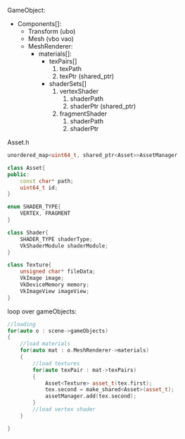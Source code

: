 GameObject:
- Components[]:
    - Transform (ubo)
    - Mesh (vbo vao)
    - MeshRenderer:
        - materials[]:
            - texPairs[] 
                1. texPath
                2. texPtr (shared_ptr<Texture>)
            - shaderSets[]
                1. vertexShader
                    1. shaderPath
                    2. shaderPtr (shared_ptr<Shader>)
                2. fragmentShader
                    1. shaderPath
                    2. shaderPtr

Asset.h
``` cpp
unordered_map<uint64_t, shared_ptr<Asset>>AssetManager 

class Asset{
public:
    const char* path;
    uint64_t id;
}

enum SHADER_TYPE{
    VERTEX, FRAGMENT
}

class Shader{
    SHADER_TYPE shaderType;
    VkShaderModule shaderModule;
}

class Texture{
    unsigned char* fileData;
	VkImage image;
	VkDeviceMemory memory;
	VkImageView imageView;
}
```



loop over gameObjects:
``` c++
//loading
for(auto o : scene->gameObjects)
{
    //load materials
    for(auto mat : o.MeshRenderer->materials)
    {
        //load textures
        for(auto texPair : mat->texPairs)
        {
            Asset<Texture> asset_t(tex.first);
            tex.second = make_shared<Asset>(asset_t);
            assetManager.add(tex.second);
        } 
        //load vertex shader                                
    } 

}
```
